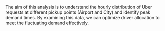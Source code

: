 The aim of this analysis is to understand the hourly distribution of Uber requests at different pickup points (Airport and City) and identify peak demand times. By examining this data, we can optimize driver allocation to meet the fluctuating demand effectively.
